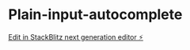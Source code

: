 # Plain-input-autocomplete

[Edit in StackBlitz next generation editor ⚡️](https://stackblitz.com/~/github.com/Obakeya/Plain-input-autocomplete)